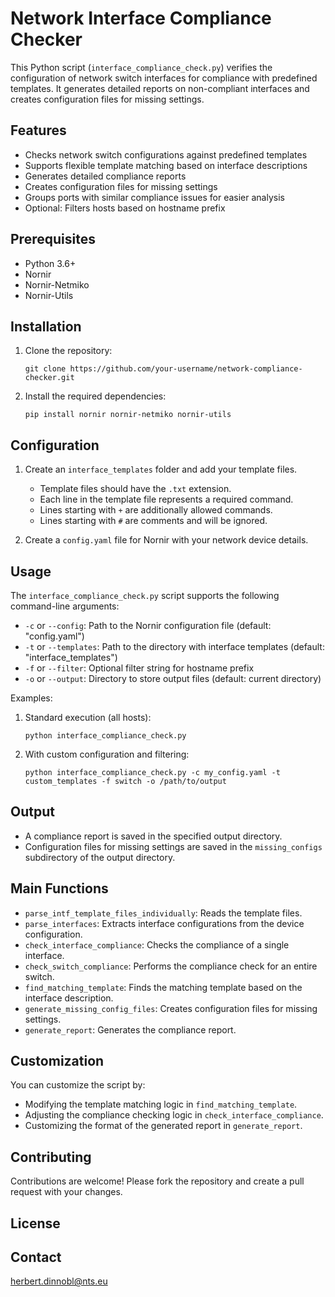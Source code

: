 # Network Interface Compliance Checker

This Python script (`interface_compliance_check.py`) verifies the configuration of network switch interfaces for compliance with predefined templates. It generates detailed reports on non-compliant interfaces and creates configuration files for missing settings.

## Features

- Checks network switch configurations against predefined templates
- Supports flexible template matching based on interface descriptions
- Generates detailed compliance reports
- Creates configuration files for missing settings
- Groups ports with similar compliance issues for easier analysis
- Optional: Filters hosts based on hostname prefix

## Prerequisites

- Python 3.6+
- Nornir
- Nornir-Netmiko
- Nornir-Utils

## Installation

1. Clone the repository:
   ```
   git clone https://github.com/your-username/network-compliance-checker.git
   ```

2. Install the required dependencies:
   ```
   pip install nornir nornir-netmiko nornir-utils
   ```

## Configuration

1. Create an `interface_templates` folder and add your template files.
   - Template files should have the `.txt` extension.
   - Each line in the template file represents a required command.
   - Lines starting with `+` are additionally allowed commands.
   - Lines starting with `#` are comments and will be ignored.

2. Create a `config.yaml` file for Nornir with your network device details.

## Usage

The `interface_compliance_check.py` script supports the following command-line arguments:

- `-c` or `--config`: Path to the Nornir configuration file (default: "config.yaml")
- `-t` or `--templates`: Path to the directory with interface templates (default: "interface_templates")
- `-f` or `--filter`: Optional filter string for hostname prefix
- `-o` or `--output`: Directory to store output files (default: current directory)

Examples:

1. Standard execution (all hosts):
   ```
   python interface_compliance_check.py
   ```

2. With custom configuration and filtering:
   ```
   python interface_compliance_check.py -c my_config.yaml -t custom_templates -f switch -o /path/to/output
   ```

## Output

- A compliance report is saved in the specified output directory.
- Configuration files for missing settings are saved in the `missing_configs` subdirectory of the output directory.

## Main Functions

- `parse_intf_template_files_individually`: Reads the template files.
- `parse_interfaces`: Extracts interface configurations from the device configuration.
- `check_interface_compliance`: Checks the compliance of a single interface.
- `check_switch_compliance`: Performs the compliance check for an entire switch.
- `find_matching_template`: Finds the matching template based on the interface description.
- `generate_missing_config_files`: Creates configuration files for missing settings.
- `generate_report`: Generates the compliance report.

## Customization

You can customize the script by:
- Modifying the template matching logic in `find_matching_template`.
- Adjusting the compliance checking logic in `check_interface_compliance`.
- Customizing the format of the generated report in `generate_report`.

## Contributing

Contributions are welcome! Please fork the repository and create a pull request with your changes.

## License


## Contact

herbert.dinnobl@nts.eu